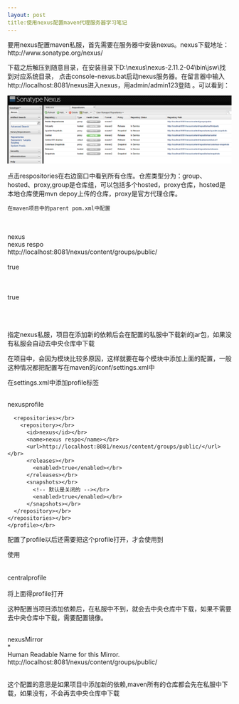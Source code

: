 ```yaml
---
layout: post
title:使用nexus配置maven代理服务器学习笔记
---
```

 <p>
 	要用nexus配置maven私服，首先需要在服务器中安装nexus。nexus下载地址：http://www.sonatype.org/nexus/
 </p>
 <p>
 	下载之后解压到随意目录，在安装目录下D:\nexus\nexus-2.11.2-04\bin\jsw\找到对应系统目录，
 	点击console-nexus.bat启动nexus服务器。在留言器中输入http://localhost:8081/nexus进入nexus，用admin/admin123登陆 。可以看到：
 </p>
 <img src='/images/nexus-01.png' alt='nexus-01'/>
 <p>
 	点击respositories在右边窗口中看到所有仓库。仓库类型分为：group、hosted、proxy,group是仓库组，可以包括多个hosted，proxy仓库，hosted是本地仓库使用mvn depoy上传的仓库，proxy是官方代理仓库。
 </p>
 <p>

 	在maven项目中的parent pom.xml中配置
 </p>
 <p>
 	<repositories></br>
  	<repository></br>
  		<id>nexus</id></br>
  		<name>nexus respo</name></br>
  		<url>http://localhost:8081/nexus/content/groups/public/</url></br>
  		<releases></br>
  			<enabled>true</enabled></br>
  		</releases></br>
  		<snapshots></br>
  			<!-- 默认是关闭的 --></br>
  			<enabled>true</enabled></br>
  		</snapshots></br>
  	</repository></br>
  </repositories></br>
 </p>
 <p>指定nexus私服，项目在添加新的依赖后会在配置的私服中下载新的jar包，如果没有私服会自动去中央仓库中下载</p>
 <p>
 	在项目中，会因为模块比较多原因，这样就要在每个模块中添加上面的配置，一般这种情况都把配置写在maven的/conf/settings.xml中
 </p>
 <p>
 	在settings.xml中添加profile标签
 </p>
 <p>
 	 <profile></br>
      <id>nexusprofile</id></br>
     

      <repositories></br>
        <repository></br>
          <id>nexus</id></br>
          <name>nexus respo</name></br>
          <url>http://localhost:8081/nexus/content/groups/public/</url></br>
          <releases></br>
            <enabled>true</enabled></br>
          </releases></br>
          <snapshots></br>
            <!-- 默认是关闭的 --></br>
            <enabled>true</enabled></br>
          </snapshots></br>
      </repository></br>
    </repositories></br>
    </profile></br>
 </p>
 <p>配置了profile以后还需要把这个profile打开，才会使用到</p>
 <p>
 	使用 </br>
 	<activeProfiles></br>
    <!--激活生效--></br>
    <activeProfile>centralprofile</activeProfile></br>
  </activeProfiles></br>
  将上面得profile打开
 </p>
 <p>
 	这种配置当项目添加依赖后，在私服中不到，就会去中央仓库中下载，如果不需要去中央仓库中下载，需要配置镜像。
 </p>
 <p>
	<mirror></br>
      <id>nexusMirror</id></br>
      <mirrorOf>*</mirrorOf><!--repositoryId--></br>
      <name>Human Readable Name for this Mirror.</name></br>
      <url>http://localhost:8081/nexus/content/groups/public/</url></br>
    </mirror></br>
 </p>
 <p>这个配置的意思是如果项目中添加新的依赖,maven所有的仓库都会先在私服中下载，如果没有，不会再去中央仓库中下载</p>
 <p>

 </p>